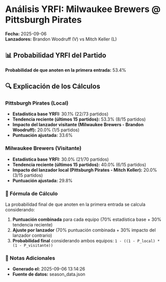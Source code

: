 # Análisis YRFI: Milwaukee Brewers @ Pittsburgh Pirates

**Fecha:** 2025-09-06  
**Lanzadores:** Brandon Woodruff (V) vs Mitch Keller (L)

## 📊 Probabilidad YRFI del Partido

**Probabilidad de que anoten en la primera entrada:** 53.4%

## 🔍 Explicación de los Cálculos

### Pittsburgh Pirates (Local)
- **Estadística base YRFI:** 30.1% (22/73 partidos)
- **Tendencia reciente (últimos 15 partidos):** 53.3% (8/15 partidos)
- **Impacto del lanzador visitante (Milwaukee Brewers - Brandon Woodruff):** 20.0% (1/5 partidos)
- **Puntuación ajustada:** 33.6%

### Milwaukee Brewers (Visitante)
- **Estadística base YRFI:** 30.0% (21/70 partidos)
- **Tendencia reciente (últimos 15 partidos):** 40.0% (6/15 partidos)
- **Impacto del lanzador local (Pittsburgh Pirates - Mitch Keller):** 20.0% (3/15 partidos)
- **Puntuación ajustada:** 29.8%

### 📝 Fórmula de Cálculo

La probabilidad final de que anoten en la primera entrada se calcula considerando:
1. **Puntuación combinada** para cada equipo (70% estadística base + 30% tendencia reciente)
2. **Ajuste por lanzador** (70% puntuación combinada + 30% impacto del lanzador contrario)
3. **Probabilidad final** considerando ambos equipos: `1 - ((1 - P_local) * (1 - P_visitante))`

### 📌 Notas Adicionales

- **Generado el:** 2025-09-06 13:14:26
- **Fuente de datos:** season_data.json
